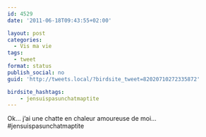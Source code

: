 ```yaml
---
id: 4529
date: '2011-06-18T09:43:55+02:00'

layout: post
categories:
  - Vis ma vie
tags:
  - tweet
format: status
publish_social: no
guid: 'http://tweets.local/?birdsite_tweet=82020710272335872'

birdsite_hashtags:
    - jensuispasunchatmaptite
---
```


Ok… j’ai une chatte en chaleur amoureuse de moi… #jensuispasunchatmaptite